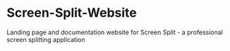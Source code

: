 # Screen-Split-Website
Landing page and documentation website for Screen Split - a professional screen splitting application
